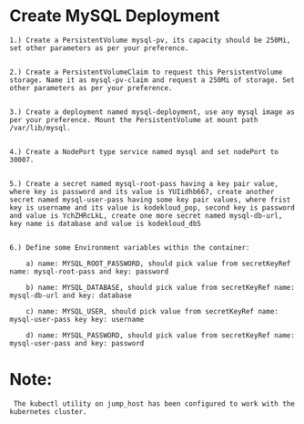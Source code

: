 # Create MySQL Deployment 
    1.) Create a PersistentVolume mysql-pv, its capacity should be 250Mi, set other parameters as per your preference.


    2.) Create a PersistentVolumeClaim to request this PersistentVolume storage. Name it as mysql-pv-claim and request a 250Mi of storage. Set other parameters as per your preference.


    3.) Create a deployment named mysql-deployment, use any mysql image as per your preference. Mount the PersistentVolume at mount path /var/lib/mysql.


    4.) Create a NodePort type service named mysql and set nodePort to 30007.


    5.) Create a secret named mysql-root-pass having a key pair value, where key is password and its value is YUIidhb667, create another secret named mysql-user-pass having some key pair values, where frist key is username and its value is kodekloud_pop, second key is password and value is YchZHRcLkL, create one more secret named mysql-db-url, key name is database and value is kodekloud_db5


    6.) Define some Environment variables within the container:

        a) name: MYSQL_ROOT_PASSWORD, should pick value from secretKeyRef name: mysql-root-pass and key: password

        b) name: MYSQL_DATABASE, should pick value from secretKeyRef name: mysql-db-url and key: database

        c) name: MYSQL_USER, should pick value from secretKeyRef name: mysql-user-pass key key: username

        d) name: MYSQL_PASSWORD, should pick value from secretKeyRef name: mysql-user-pass and key: password


# Note:
     The kubectl utility on jump_host has been configured to work with the kubernetes cluster.